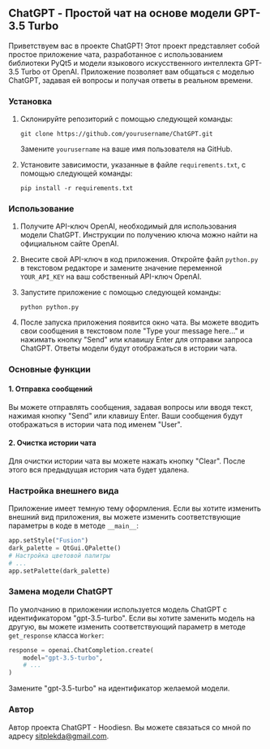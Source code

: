 ## ChatGPT - Простой чат на основе модели GPT-3.5 Turbo

Приветствуем вас в проекте ChatGPT! Этот проект представляет собой простое приложение чата, разработанное с использованием библиотеки PyQt5 и модели языкового искусственного интеллекта GPT-3.5 Turbo от OpenAI. Приложение позволяет вам общаться с моделью ChatGPT, задавая ей вопросы и получая ответы в реальном времени.

### Установка

1. Склонируйте репозиторий с помощью следующей команды:
   ```
   git clone https://github.com/yourusername/ChatGPT.git
   ```
   Замените `yourusername` на ваше имя пользователя на GitHub.

2. Установите зависимости, указанные в файле `requirements.txt`, с помощью следующей команды:
   ```
   pip install -r requirements.txt
   ```

### Использование

1. Получите API-ключ OpenAI, необходимый для использования модели ChatGPT. Инструкции по получению ключа можно найти на официальном сайте OpenAI.

2. Внесите свой API-ключ в код приложения. Откройте файл `python.py` в текстовом редакторе и замените значение переменной `YOUR_API_KEY` на ваш собственный API-ключ OpenAI.

3. Запустите приложение с помощью следующей команды:
   ```
   python python.py
   ```

4. После запуска приложения появится окно чата. Вы можете вводить свои сообщения в текстовом поле "Type your message here..." и нажимать кнопку "Send" или клавишу Enter для отправки запроса ChatGPT. Ответы модели будут отображаться в истории чата.

### Основные функции

#### 1. Отправка сообщений

Вы можете отправлять сообщения, задавая вопросы или вводя текст, нажимая кнопку "Send" или клавишу Enter. Ваши сообщения будут отображаться в истории чата под именем "User".

#### 2. Очистка истории чата

Для очистки истории чата вы можете нажать кнопку "Clear". После этого вся предыдущая история чата будет удалена.

### Настройка внешнего вида

Приложение имеет темную тему оформления. Если вы хотите изменить внешний вид приложения, вы можете изменить соответствующие параметры в коде в методе `__main__`:

```python
app.setStyle("Fusion")
dark_palette = QtGui.QPalette()
# Настройка цветовой палитры
# ...
app.setPalette(dark_palette)
```

### Замена модели ChatGPT



По умолчанию в приложении используется модель ChatGPT с идентификатором "gpt-3.5-turbo". Если вы хотите заменить модель на другую, вы можете изменить соответствующий параметр в методе `get_response` класса `Worker`:

```python
response = openai.ChatCompletion.create(
    model="gpt-3.5-turbo",
    # ...
)
```

Замените "gpt-3.5-turbo" на идентификатор желаемой модели.



### Автор

Автор проекта ChatGPT - Hoodiesn. Вы можете связаться со мной по адресу sitplekda@gmail.com.

